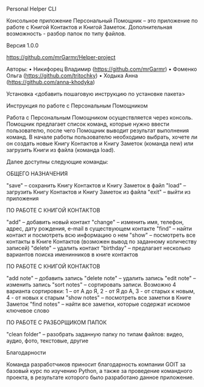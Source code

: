 Personal Helper CLI

Консольное приложение Персональный Помощник – это приложение по работе с Книгой Контактов и Книгой Заметок. Дополнительная возможность - разбор папок по типу файлов.

Версия 1.0.0

https://github.com/mrGarmr/Helper-project

Авторы:
• Никифорец Владимир (https://github.com/mrGarmr)
• Фоменко Ольга (https://github.com/tritochky)
• Ходыка Анна (https://github.com/anna-khodyka)

Установка
<добавить пошаговую инструкцию по установке пакета>

Инструкция по работе с Персональным Помощником

Работа с Персональным Помощником осуществляется через консоль. Помощник предлагает список команд, которые нужно ввести пользователю, после чего Помощник выводит результат выполнения команд.
В начале работы пользователю необходимо выбрать, хочете ли он создать новые Книгу Контактов и Книгу Заметок (команда new) или загрузить Книги из файла (команда load).

Далее доступны следующие команды:

ОБЩЕГО НАЗНАЧЕНИЯ

"save" – сохранить Книгу Контактов и Книгу Заметок в файл
"load" – загрузить Книгу Контактов и Книгу Заметок из файла
"exit" – выйти из приложения

ПО РАБОТЕ С КНИГОЙ КОНТАКТОВ

"add" – добавить новый контакт
"change" – изменить имя, телефон, адрес, дату рождения, e-mail в существующем контакте
"find" – найти контакт и посмотреть всю информацию о нем
"show" – посмотреть все контакты в Книге Контактов (возможен вывод по заданному количеству записей)
"delete" – удалить контакт
"birthday" – предлагает несколько вариантов поиска именинников в книге контактов

ПО РАБОТЕ С КНИГОЙ КОНТАКТОВ

"add note" – добавить запись
"delete note" – удалить запись
"edit note" – изменить запись
"sort notes" – сортировать записи. Возможно 4 варианта сортировки: 1 – от А до Я, 2 - от Я до А, 3 - от старых к новым, 4 - от новых к старым
"show notes" – посмотреть все заметки в Книге Заметок
"find notes" – найти все заметки, которые содержат искомое ключевое слово

ПО РАБОТЕ С РАЗБОРЩИКОМ ПАПОК

"clean folder" – разобрать заданную папку по типам файлов: видео, аудио, фото, текстовые, другие

Благодарности

Команда разработчиков приносит благодарность компании GOIT за базовый курс по изучению Python, а также за проведение командного проекта, в результате которого было разработано данное приложение.
